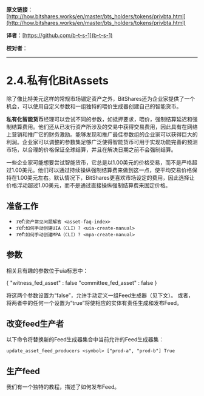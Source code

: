   **原文链接**：[http://how.bitshares.works/en/master/bts_holders/tokens/privbta.html](http://how.bitshares.works/en/master/bts_holders/tokens/privbta.html)
 
 **译者**：[https://github.com/b-t-s-1](b-t-s-1)
 
 **校对者**： 
  
***


2.4.私有化BitAssets
=======================

除了像比特美元这样的常规市场锚定资产之外，BitShares还为企业家提供了一个机会，可以使用自定义参数和一组独特的喂价生成器创建自己的智能货币。

**私有化智能货币**经理可以尝试不同的参数，如抵押要求，喂价，强制结算延迟和强制结算费用。他们还从已发行资产所涉及的交易中获得交易费用，因此具有在网络上营销和推广它的财务激励。能够发现和推广最佳参数组的企业家可以获得巨大的利润。企业家可以调整的参数集足够广泛使得智能货币可用于实现功能完善的预测市场，以合理的价格保证全球结算，并且在解决日期之前不会强制结算。

一些企业家可能想要尝试智能货币，它总是以1.00美元的价格交易，而不是严格超过1.00美元。他们可以通过持续操纵强制结算费来做到这一点，使平均交易价格保持在1.00美元左右。默认情况下，BitShares更喜欢市场设定的费用，因此选择让价格浮动超过1.00美元，而不是通过直接操纵强制结算费来固定价格。

准备工作
---------------------

* :ref:`资产常见问题解答 <asset-faq-index>`
* :ref:`如何手动创建UIA（CLI）? <uia-create-manual>`
* :ref:`如何手动创建MPA（CLI）? <mpa-create-manual>`


## 参数

相关且有趣的参数位于uia标志中：

   {
      "witness_fed_asset" : false
      "committee_fed_asset" : false
   }


将这两个参数设置为“false”，允许手动定义一组Feed生成器（见下文）。 或者，将两者中的任何一个设置为“true”将使相应的实体有责任生成和发布Feed。

改变feed生产者
------------------------------

以下命令将替换新的Feed生成器集合中当前允许的Feed生成器集：


    update_asset_feed_producers <symbol> ["prod-a", "prod-b"] True

生产feed
------------------------

我们有一个独特的教程，描述了如何发布Feed。

